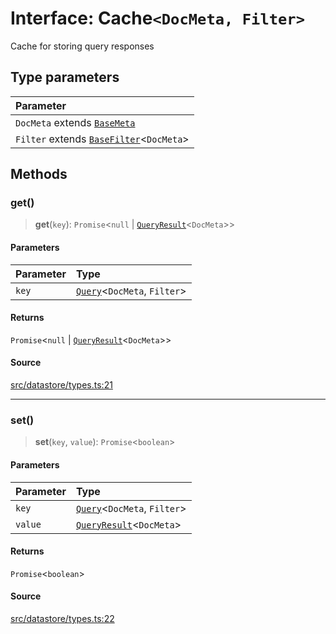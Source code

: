 # Interface: Cache`<DocMeta, Filter>`

Cache for storing query responses

## Type parameters

| Parameter |
| :------ |
| `DocMeta` extends [`BaseMeta`](../type-aliases/BaseMeta.md) |
| `Filter` extends [`BaseFilter`](../type-aliases/BaseFilter.md)\<`DocMeta`\> |

## Methods

### get()

> **get**(`key`): `Promise`\<`null` \| [`QueryResult`](QueryResult.md)\<`DocMeta`\>\>

#### Parameters

| Parameter | Type |
| :------ | :------ |
| `key` | [`Query`](Query.md)\<`DocMeta`, `Filter`\> |

#### Returns

`Promise`\<`null` \| [`QueryResult`](QueryResult.md)\<`DocMeta`\>\>

#### Source

[src/datastore/types.ts:21](https://github.com/dexaai/llm-tools/blob/0d08c9c/src/datastore/types.ts#L21)

***

### set()

> **set**(`key`, `value`): `Promise`\<`boolean`\>

#### Parameters

| Parameter | Type |
| :------ | :------ |
| `key` | [`Query`](Query.md)\<`DocMeta`, `Filter`\> |
| `value` | [`QueryResult`](QueryResult.md)\<`DocMeta`\> |

#### Returns

`Promise`\<`boolean`\>

#### Source

[src/datastore/types.ts:22](https://github.com/dexaai/llm-tools/blob/0d08c9c/src/datastore/types.ts#L22)
